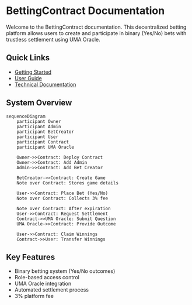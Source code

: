 # BettingContract Documentation

Welcome to the BettingContract documentation. This decentralized betting platform allows users to create and participate in binary (Yes/No) bets with trustless settlement using UMA Oracle.

## Quick Links

- [Getting Started](getting-started/prerequisites.md)
- [User Guide](guides/users.md)
- [Technical Documentation](technical/smart-contract.md)

## System Overview

```mermaid
sequenceDiagram
    participant Owner
    participant Admin
    participant BetCreator
    participant User
    participant Contract
    participant UMA Oracle

    Owner->>Contract: Deploy Contract
    Owner->>Contract: Add Admin
    Admin->>Contract: Add Bet Creator

    BetCreator->>Contract: Create Game
    Note over Contract: Stores game details

    User->>Contract: Place Bet (Yes/No)
    Note over Contract: Collects 3% fee

    Note over Contract: After expiration
    User->>Contract: Request Settlement
    Contract->>UMA Oracle: Submit Question
    UMA Oracle->>Contract: Provide Outcome

    User->>Contract: Claim Winnings
    Contract->>User: Transfer Winnings
```

## Key Features

- Binary betting system (Yes/No outcomes)
- Role-based access control
- UMA Oracle integration
- Automated settlement process
- 3% platform fee

